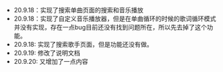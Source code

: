 + 20.9.18：实现了搜索单曲页面的搜索和音乐播放
+ 20.9.18：实现了自定义音乐播放器，但是在单曲循环的时候的歌词循环模式并没有实现，存在一点bug目前还没有找到问题所在，所以先去掉了这个功能。
+ 20.9.18: 实现了搜索歌手页面，但是功能还没有做。
+ 20.9.19: 修改了说明文档
+ 20.9.20: 又增加了一点内容
